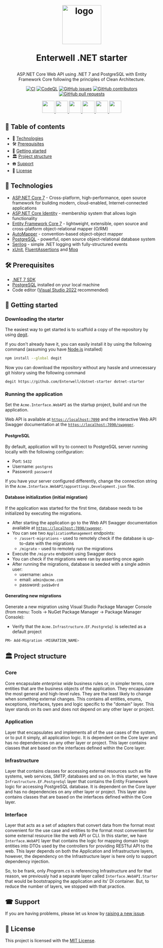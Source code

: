 <h1 align="center">
  <a style="display: inline-block;" href="https://enterwell.net" target="_blank">
    <picture>
      <source media="(prefers-color-scheme: dark)" srcset="http://dev.enterwell.space/EW_logo_white.svg">
      <img width="128" height="128" alt="logo" src="http://dev.enterwell.space/EW_logo_black.svg">
    </picture>
  </a>
  <p>Enterwell .NET starter</p>
</h1>

<div align="center">
  <p>ASP.NET Core Web API using .NET 7 and PostgreSQL with Entity Framework Core following the principles of Clean Architecture.</p>
  <div>

  [![CI](https://github.com/Enterwell/dotnet-starter/actions/workflows/CI.yml/badge.svg)](https://github.com/Enterwell/dotnet-starter/actions/workflows/CI.yml)
  [![CodeQL](https://github.com/Enterwell/dotnet-starter/actions/workflows/codeql-anaysis.yml/badge.svg)](https://github.com/Enterwell/dotnet-starter/actions/workflows/codeql-anaysis.yml)
  [![GitHub issues](https://img.shields.io/github/issues/Enterwell/dotnet-starter?color=0088ff)](https://github.com/Enterwell/dotnet-starter/issues)
  [![GitHub contributors](https://img.shields.io/github/contributors/Enterwell/dotnet-starter)](https://github.com/Enterwell/dotnet-starter/graphs/contributors)
  [![GitHub pull requests](https://img.shields.io/github/issues-pr/Enterwell/dotnet-starter?color=0088ff)](https://github.com/Enterwell/dotnet-starter/pulls)

  </div>
  <div>
    <a href="https://dotnet.microsoft.com" target="_blank">
      <img src="https://cdn.jsdelivr.net/gh/devicons/devicon/icons/dotnetcore/dotnetcore-original.svg" width="40" />
    </a>
    <a href="https://learn.microsoft.com/en-us/dotnet/csharp/" target="_blank">
      <img src="https://cdn.jsdelivr.net/gh/devicons/devicon/icons/csharp/csharp-original.svg" width="40" />
    </a>
    <a href="https://www.postgresql.org/" target="_blank">
      <img src="https://cdn.jsdelivr.net/gh/devicons/devicon/icons/postgresql/postgresql-plain.svg" width="40" />
    </a>
    <a href="https://xunit.net/" target="_blank">
      <img src="https://avatars.githubusercontent.com/u/2092016" width="40" />
    </a>
    <a href="https://automapper.org/" target="_blank">
      <img src="https://avatars.githubusercontent.com/u/890883" width="40" />
    </a>
    <a href="https://github.com/moq/moq" target="_blank">
      <img src="https://avatars.githubusercontent.com/u/1434934" width="40" />
    </a>
  </div>
</div>

## 📖 Table of contents
+ 🚀 [Technologies](#-technologies)
+ 🛠️ [Prerequisites](#-prerequisites)
+ 🔰 [Getting started](#-getting-started)
+ 🏛️ [Project structure](#-project-structure)
+ ☎️ [Support](#-support)
+ 🪪 [License](#-license)

## 🚀 Technologies
+ [ASP.NET Core 7](https://learn.microsoft.com/en-us/aspnet/core/introduction-to-aspnet-core?view=aspnetcore-7.0) - Cross-platform, high-performance, open source framework for building modern, cloud-enabled, Internet-connected applications
+ [ASP.NET Core Identity](https://learn.microsoft.com/en-us/aspnet/core/security/authentication/identity?view=aspnetcore-7.0&tabs=visual-studio) - membership system that allows login functionality
+ [Entity Framework Core 7](https://learn.microsoft.com/en-us/ef/core/) - lightweight, extensible, open source and cross-platform object-relational mapper (O/RM)
+ [AutoMapper](https://automapper.org/) - convention-based object-object mapper
+ [PostgreSQL](https://www.postgresql.org/) - powerful, open source object-relational database system
+ [Serilog](https://serilog.net/) - simple .NET logging with fully-structured events
+ [xUnit](https://xunit.net/), [FluentAssertions](https://fluentassertions.com/) and [Moq](https://github.com/moq)

## 🛠 Prerequisites
+ [.NET 7 SDK](https://dotnet.microsoft.com/en-us/download/dotnet/7.0)
+ [PostgreSQL](https://www.postgresql.org/) installed on your local machine
+ Code editor ([Visual Studio 2022](https://visualstudio.microsoft.com/vs/) recommended)

## 🔰 Getting started

### Downloading the starter
The easiest way to get started is to scaffold a copy of the repository by using [degit](https://github.com/Rich-Harris/degit).

If you don't already have it, you can easily install it by using the following command (assuming you have [Node.js](https://nodejs.org/en) installed)

```bash
npm install --global degit
```

Now you can download the repository without any hassle and unnecessary git history using the following command

```bash
degit https://github.com/Enterwell/dotnet-starter dotnet-starter
```

### Running the application
Set the `Acme.Interface.WebAPI` as the startup project, build and run the application.

Web API is available at [`https://localhost:7090`](https://localhost:7090) and the interactive Web API Swagger documentation at the [`https://localhost:7090/swagger`](https://localhost:7090/swagger).

#### PostgreSQL

By default, application will try to connect to PostgreSQL server running locally with the following configuration:
+ Port: `5432`
+ Username: `postgres`
+ Password: `password`

If you have your server configured differently, change the connection string in the `Acme.Interface.WebAPI/appsettings.Development.json` file.

#### Database initialization (initial migration)

If the application was started for the first time, database needs to be initialized by executing the migrations.

+ After starting the application go to the Web API Swagger documentation available at [`https://localhost:7090/swagger`](https://localhost:7090/swagger).
+ You can see two `ApplicationManagement` endpoints:
  + `/assert-migrations` - used to remotely check if the database is up-to-date with the migrations
  + `/migrate` - used to remotely run the migrations
+ Execute the `/migrate` endpoint using Swagger docs
+ You can check if the migrations were ran by asserting once again
+ After running the migrations, database is seeded with a single admin user:
  + username: `admin`
  + email: `admin@acme.com`
  + password: `pa$$w0rd`

#### Generating new migrations

Generate a new migration using Visual Studio Package Manager Console (from menu: Tools -> NuGet Package Manager -> Package Manager Console):

+ Verify that the `Acme.Infrastructure.EF.PostgreSql` is selected as a default project

```powershell
PM> Add-Migration <MIGRATION_NAME>
```

## 🏛 Project structure

### Core
Core encapsulate *enterprise wide* business rules or, in simpler terms, core entities that are the business objects of the application. They encapsulate the most general and high-level rules. They are the least likely to change when something external changes.
This contains all entities, enums, exceptions, interfaces, types and logic specific to the "domain" layer. This layer stands on its own and does not depend on any other layer or project.

### Application
Layer that encapsulates and implements all of the use cases of the system, or to put it simply, all application logic. It is dependent on the Core layer and has no dependencies on any other layer or project. This layer contains classes that are based on the interfaces defined within the Core layer.

### Infrastructure
Layer that contains classes for accessing external resources such as file systems, web services, SMTP, databases and so on. In this starter, we have `Infrastructure.EF.PostgreSql` layer that contains the Entity Framework logic for accessing PostgreSQL database. It is dependent on the Core layer and has no dependencies on any other layer or project. This layer also contains classes that are based on the interfaces defined within the Core layer.

### Interface
Layer that acts as a set of adapters that convert data from the format most convenient for the use case and entities to the format most convenient for some external resource like the web API or CLI. In this starter, we have `Interface.WebAPI` layer that contains the logic for mapping domain logic entities into DTOs used by the controllers for providing RESTful API to the web. This layer depends on both the Application and Infrastructure layers, however, the dependency on the Infrastructure layer is here only to support dependency injection.

So, to be frank, only *Program.cs* is referencing Infrastructure and for that reason, we previously had a separate layer called `Interface.WebAPI.Starter` that would be bootstrapping the application and its' DI container. But, to reduce the number of layers, we stopped with that practice.

## ☎ Support
If you are having problems, please let us know by [raising a new issue](https://github.com/Enterwell/dotnet-starter/issues/new).

## 🪪 License
This project is licensed with the [MIT License](LICENSE).
